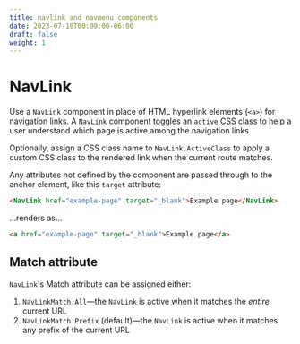 ```yaml
---
title: navlink and navmenu components
date: 2023-07-18T00:00:00-06:00
draft: false
weight: 1
---
```


# NavLink
Use a `NavLink` component in place of HTML hyperlink elements (`<a>`) for navigation links.  A `NavLink` component toggles an `active` CSS class to help a user understand which page is active among the navigation links.

Optionally, assign a CSS class name to `NavLink.ActiveClass` to apply a custom CSS class to the rendered link when the current route matches.

Any attributes not defined by the component are passed through to the anchor element, like this `target` attribute:
```html
<NavLink href="example-page" target="_blank">Example page</NavLink>
```

...renders as...
```html
<a href="example-page" target="_blank">Example page</a>
```

## Match attribute
`NavLink`'s Match attribute can be assigned either:
1. `NavLinkMatch.All`—the `NavLink` is active when it matches the *entire* current URL
2. `NavLinkMatch.Prefix` (default)—the `NavLink` is active when it matches any prefix of the current URL
